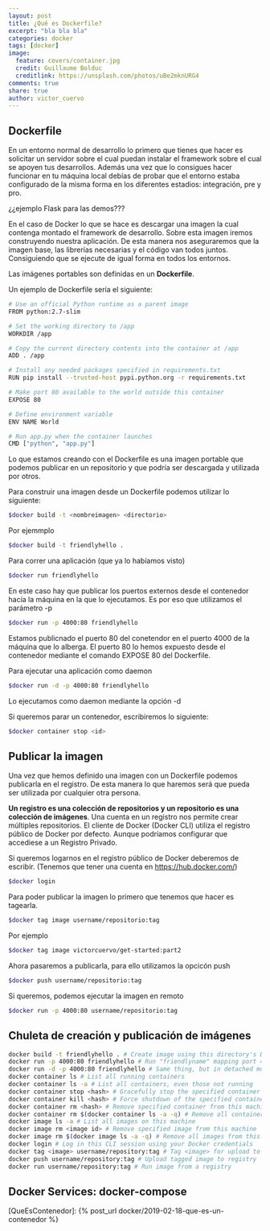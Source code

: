 ```yaml
---
layout: post
title: ¿Qué es Dockerfile?
excerpt: "bla bla bla"
categories: docker
tags: [docker]
image:
  feature: covers/container.jpg
  credit: Guillaume Bolduc
  creditlink: https://unsplash.com/photos/uBe2mknURG4
comments: true
share: true
author: victor_cuervo
---
```




## Dockerfile

En un entorno normal de desarrollo lo primero que tienes que hacer es solicitar un servidor sobre el cual puedan instalar el framework sobre el cual se apoyen tus desarrollos. Además una vez que lo consigues hacer funcionar en tu máquina local debías de probar que el entorno estaba configurado de la misma forma en los diferentes estadios: integración, pre y pro.

¿¿ejemplo Flask para las demos???

En el caso de Docker lo que se hace es descargar una imagen la cual contenga montado el framework de desarrollo. Sobre esta imagen iremos construyendo nuestra aplicación. De esta manera nos aseguraremos que la imagen base, las librerías necesarias y el código van todos juntos. Consiguiendo que se ejecute de igual forma en todos los entornos.

Las imágenes portables son definidas en un **Dockerfile**.


Un ejemplo  de Dockerfile sería el siguiente:

~~~sh
# Use an official Python runtime as a parent image
FROM python:2.7-slim

# Set the working directory to /app
WORKDIR /app

# Copy the current directory contents into the container at /app
ADD . /app

# Install any needed packages specified in requirements.txt
RUN pip install --trusted-host pypi.python.org -r requirements.txt

# Make port 80 available to the world outside this container
EXPOSE 80

# Define environment variable
ENV NAME World

# Run app.py when the container launches
CMD ["python", "app.py"]
~~~


Lo que estamos creando con el Dockerfile es una imagen portable que podemos publicar en un repositorio y que podría ser descargada y utilizada por otros.

Para construir una imagen desde un Dockerfile podemos utilizar lo siguiente:

~~~sh
$docker build -t <nombreimagen> <directorio>
~~~

Por ejemmplo

~~~sh
$docker build -t friendlyhello .
~~~

Para correr una aplicación (que ya lo habíamos visto)

~~~sh
$docker run friendlyhello
~~~

En este caso hay que publicar los puertos externos desde el contenedor hacía la máquina en la que lo ejecutamos. Es por eso que utilizamos el parámetro -p

~~~sh
$docker run -p 4000:80 friendlyhello
~~~

Estamos publicnado el puerto 80 del conetendor en el puerto 4000 de la máquina que lo alberga. El puerto 80 lo hemos expuesto desde el contenedor mediante el comando  EXPOSE 80 del Dockerfile.

Para ejecutar una aplicación como daemon

~~~sh
$docker run -d -p 4000:80 friendlyhello
~~~

Lo ejecutamos como daemon mediante la opción -d

Si queremos parar un contenedor, escribiremos lo siguiente:

~~~sh
$docker container stop <id>
~~~


## Publicar la imagen
Una vez que hemos definido una imagen con un Dockerfile podemos publicarla en el registro. De esta manera lo que haremos será que pueda ser utilizada por cualquier otra persona.


**Un registro es una colección de repositorios y un repositorio es una colección de imágenes**. Una cuenta en un registro nos permite crear múltiples repositorios.
El cliente de Docker (Docker CLI) utiliza el registro público de Docker por defecto. Aunque podríamos configurar que accediese a un Registro Privado.

Si queremos logarnos en el registro público de Docker deberemos de escribir. (Tenemos que tener una cuenta en https://hub.docker.com/)

~~~sh
$docker login
~~~

Para poder publicar la imagen lo primero que tenemos que hacer es tagearla.

~~~sh
$docker tag image username/repositorio:tag
~~~

Por ejemplo

~~~sh
$docker tag image victorcuervo/get-started:part2
~~~

Ahora pasaremos a publicarla, para ello utilizamos la opcicón push

~~~sh
$docker push username/repositorio:tag
~~~

Si queremos, podemos ejecutar la imagen en remoto

~~~sh
$docker run -p 4000:80 username/repositorio:tag
~~~


## Chuleta de creación y publicación de imágenes

~~~sh
docker build -t friendlyhello . # Create image using this directory's Dockerfile
docker run -p 4000:80 friendlyhello # Run "friendlyname" mapping port 4000 to 80
docker run -d -p 4000:80 friendlyhello # Same thing, but in detached mode
docker container ls # List all running containers
docker container ls -a # List all containers, even those not running
docker container stop <hash> # Gracefully stop the specified container
docker container kill <hash> # Force shutdown of the specified container
docker container rm <hash> # Remove specified container from this machine
docker container rm $(docker container ls -a -q) # Remove all containers
docker image ls -a # List all images on this machine
docker image rm <image id> # Remove specified image from this machine
docker image rm $(docker image ls -a -q) # Remove all images from this machine
docker login # Log in this CLI session using your Docker credentials
docker tag <image> username/repository:tag # Tag <image> for upload to registry
docker push username/repository:tag # Upload tagged image to registry
docker run username/repository:tag # Run image from a registry
~~~

## Docker Services: docker-compose






[QueEsContenedor]: {% post_url docker/2019-02-18-que-es-un-contenedor %}
